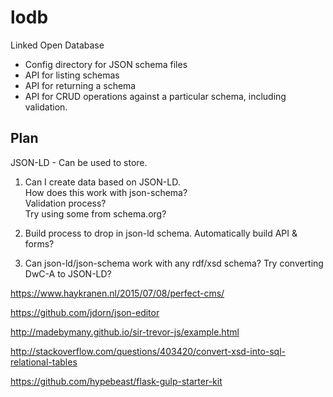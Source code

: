 # lodb
Linked Open Database

* Config directory for JSON schema files
* API for listing schemas
* API for returning a schema
* API for CRUD operations against a particular schema, including validation.

## Plan

JSON-LD - Can be used to store.

1. Can I create data based on JSON-LD.  
	How does this work with json-schema?  
	Validation process?  	
	Try using some from schema.org?

2. Build process to drop in json-ld schema.  Automatically build API & forms?

3. Can json-ld/json-schema work with any rdf/xsd schema? Try converting DwC-A to JSON-LD?


https://www.haykranen.nl/2015/07/08/perfect-cms/

https://github.com/jdorn/json-editor

http://madebymany.github.io/sir-trevor-js/example.html

http://stackoverflow.com/questions/403420/convert-xsd-into-sql-relational-tables

https://github.com/hypebeast/flask-gulp-starter-kit



